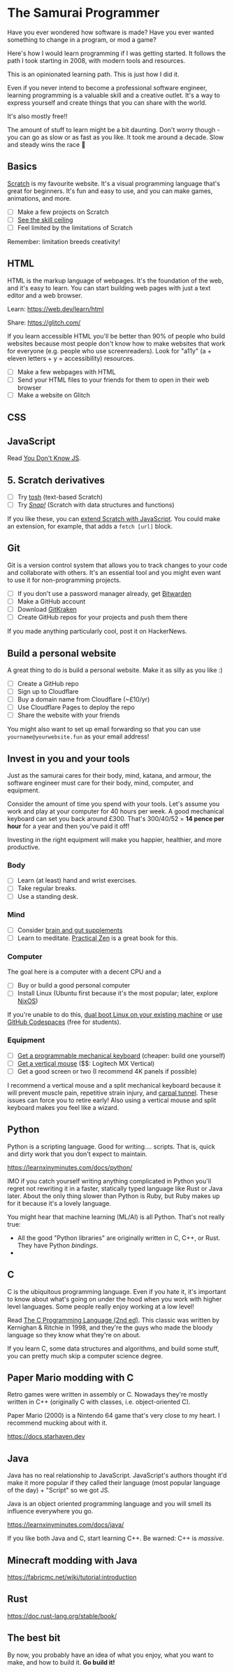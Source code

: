 # The Samurai Programmer

Have you ever wondered how software is made? Have you ever wanted something to change in a program, or mod a game?

Here's how I would learn programming if I was getting started. It follows the path I took starting in 2008, with modern tools and resources.

This is an opinionated learning path. This is just how I did it.

Even if you never intend to become a professional software engineer, learning programming is a valuable skill and a creative outlet. It's a way to express yourself and create things that you can share with the world.

It's also mostly free!!

The amount of stuff to learn might be a bit daunting. Don't worry though - you can go as slow or as fast as you like. It took me around a decade. Slow and steady wins the race 🐢

## Basics

[Scratch](https://scratch.mit.edu/projects/editor/?tutorial=getStarted) is my favourite website. It's a visual programming language that's great for beginners. It's fun and easy to use, and you can make games, animations, and more.

- [ ] Make a few projects on Scratch
- [ ] [See the skill ceiling](https://scratch.mit.edu/projects/113321949/)
- [ ] Feel limited by the limitations of Scratch

Remember: limitation breeds creativity!

## HTML

HTML is the markup language of webpages. It's the foundation of the web, and it's easy to learn. You can start building web pages with just a text editor and a web browser.

Learn: https://web.dev/learn/html

Share: https://glitch.com/

If you learn accessible HTML you'll be better than 90% of people who build websites because most people don't know how to make websites that work for everyone (e.g. people who use screenreaders). Look for "a11y" (a + eleven letters + y = accessibility) resources.

- [ ] Make a few webpages with HTML
- [ ] Send your HTML files to your friends for them to open in their web browser
- [ ] Make a website on Glitch

## CSS

## JavaScript

Read [You Don't Know JS](https://github.com/getify/You-Dont-Know-JS/blob/2nd-ed/preface.md).

## 5. Scratch derivatives

- [ ] Try [tosh](https://tosh.blob.codes/app/) (text-based Scratch)
- [ ] Try [_Snap!_](https://snap.berkeley.edu/snap/snap.html) (Scratch with data structures and functions)

If you like these, you can [extend Scratch with JavaScript](https://github.com/scratchfoundation/scratch-vm/blob/develop/docs/extensions.md). You could make an extension, for example, that adds a `fetch [url]` block.

## Git

Git is a version control system that allows you to track changes to your code and collaborate with others. It's an essential tool and you might even want to use it for non-programming projects.

- [ ] If you don't use a password manager already, get [Bitwarden](https://bitwarden.com/)
- [ ] Make a GitHub account
- [ ] Download [GitKraken](https://www.gitkraken.com/)
- [ ] Create GitHub repos for your projects and push them there

If you made anything particularly cool, post it on HackerNews.

## Build a personal website

A great thing to do is build a personal website. Make it as silly as you like :)

- [ ] Create a GitHub repo
- [ ] Sign up to Cloudflare
- [ ] Buy a domain name from Cloudflare (~£10/yr)
- [ ] Use Cloudflare Pages to deploy the repo
- [ ] Share the website with your friends

You might also want to set up email forwarding so that you can use `yourname@yourwebsite.fun` as your email address!

## Invest in you and your tools

Just as the samurai cares for their body, mind, katana, and armour, the software engineer must care for their body, mind, computer, and equipment.

Consider the amount of time you spend with your tools. Let's assume you work and play at your computer for 40 hours per week. A good mechanical keyboard can set you back around £300. That's 300/40/52 = **14 pence per hour** for a year and then you've paid it off!

Investing in the right equipment will make you happier, healthier, and more productive.

### Body

- [ ] Learn (at least) hand and wrist exercises.
- [ ] Take regular breaks.
- [ ] Use a standing desk.

### Mind

- [ ] Consider [brain and gut supplements](https://refer.yourheights.com/cam8nas3)
- [ ] Learn to meditate. [Practical Zen](https://www.amazon.co.uk/Practical-Skinner-Foreword-Shinzan-Miyamae/dp/1848193637) is a great book for this.

### Computer

The goal here is a computer with a decent CPU and a 

- [ ] Buy or build a good personal computer
- [ ] Install Linux (Ubuntu first because it's the most popular; later, explore [NixOS](https://github.com/bates64/nixfiles))

If you're unable to do this, [dual boot Linux on your existing machine](https://www.tomshardware.com/how-to/dual-boot-linux-and-windows-11) or [use GitHub Codespaces](https://github.com/features/codespaces) (free for students).

### Equipment

- [ ] [Get a programmable mechanical keyboard](https://www.zsa.io/) (cheaper: build one yourself)
- [ ] [Get a vertical mouse](https://www.aliexpress.com/item/1005006243693677.html) ($$: Logitech MX Vertical)
- [ ] Get a good screen or two (I recommend 4K panels if possible)

I recommend a vertical mouse and a split mechanical keyboard because it will prevent muscle pain, repetitive strain injury, and [carpal tunnel](https://www.nhs.uk/conditions/carpal-tunnel-syndrome/). These issues can force you to retire early! Also using a vertical mouse and split keyboard makes you feel like a wizard.

## Python

Python is a scripting language. Good for writing.... scripts. That is, quick and dirty work that you don't expect to maintain.

https://learnxinyminutes.com/docs/python/

IMO if you catch yourself writing anything complicated in Python you'll regret not rewriting it in a faster, statically typed language like Rust or Java later. About the only thing slower than Python is Ruby, but Ruby makes up for it because it's a lovely language.

You might hear that machine learning (ML/AI) is all Python. That's not really true:

- All the good "Python libraries" are originally written in C, C++, or Rust. They have Python _bindings_.
- 

## C

C is the ubiquitous programming language. Even if you hate it, it's important to know about what's going on under the hood when you work with higher level languages. Some people really enjoy working at a low level!

Read [The C Programming Language (2nd ed)](https://www.amazon.co.uk/C-Programming-Language-2nd/dp/0131103628). This classic was written by Kernighan & Ritchie in 1998, and they're the guys who made the bloody language so they know what they're on about.

If you learn C, some data structures and algorithms, and build some stuff, you can pretty much skip a computer science degree.

## Paper Mario modding with C

Retro games were written in assembly or C. Nowadays they're mostly written in C++ (originally C with classes, i.e. object-oriented C).

Paper Mario (2000) is a Nintendo 64 game that's very close to my heart. I recommend mucking about with it.

https://docs.starhaven.dev

## Java

Java has no real relationship to JavaScript. JavaScript's authors thought it'd make it more popular if they called their language (most popular language of the day) + "Script" so we got JS.

Java is an object oriented programming language and you will smell its influence everywhere you go.

https://learnxinyminutes.com/docs/java/

If you like both Java and C, start learning C++. Be warned: C++ is _massive_.

## Minecraft modding with Java

https://fabricmc.net/wiki/tutorial:introduction

## Rust

https://doc.rust-lang.org/stable/book/

## The best bit

By now, you probably have an idea of what you enjoy, what you want to make, and how to build it. **Go build it!**
